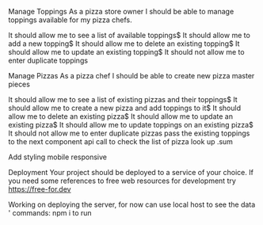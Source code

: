 Manage Toppings
As a pizza store owner I should be able to manage toppings available for my pizza chefs.


It should allow me to see a list of available toppings$
It should allow me to add a new topping$
It should allow me to delete an existing topping$
It should allow me to update an existing topping$
It should not allow me to enter duplicate toppings

Manage Pizzas
As a pizza chef I should be able to create new pizza master pieces


It should allow me to see a list of existing pizzas and their toppings$
It should allow me to create a new pizza and add toppings to it$
It should allow me to delete an existing pizza$
It should allow me to update an existing pizza$
It should allow me to update toppings on an existing pizza$
It should not allow me to enter duplicate pizzas
pass the existing toppings to the next component
api call to check the list of pizza
look up .sum


Add styling
mobile responsive

Deployment
Your project should be deployed to a service of your choice. If you need some references to free web resources for development try https://free-for.dev




Working on deploying the server, for now can use local host to see the data
'
commands:
npm i to run